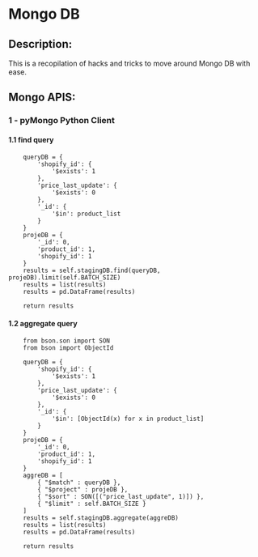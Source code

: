 # Mongo DB

## Description:

This is a recopilation of hacks and tricks to move around Mongo DB with ease. 

## Mongo APIS:

### 1 - pyMongo Python Client

#### 1.1 find query

```
    queryDB = {
        'shopify_id': {
            '$exists': 1
        },
        'price_last_update': {
            '$exists': 0
        },
        '_id': {
        	'$in': product_list
        }
    }
    projeDB = {
        '_id': 0,
        'product_id': 1,
        'shopify_id': 1
    }
    results = self.stagingDB.find(queryDB, projeDB).limit(self.BATCH_SIZE)
    results = list(results)
    results = pd.DataFrame(results)

    return results
```

#### 1.2 aggregate query
    
```
	from bson.son import SON
	from bson import ObjectId

	queryDB = {
        'shopify_id': {
            '$exists': 1
        },
        'price_last_update': {
            '$exists': 0
        },
        '_id': {
        	'$in': [ObjectId(x) for x in product_list]
        }
    }
    projeDB = {
        '_id': 0,
        'product_id': 1,
        'shopify_id': 1
    }
    aggreDB = [
        { "$match" : queryDB },
        { "$project" : projeDB },
        { "$sort" : SON([("price_last_update", 1)]) },
        { "$limit" : self.BATCH_SIZE }
    ]
    results = self.stagingDB.aggregate(aggreDB)
    results = list(results)
    results = pd.DataFrame(results)

    return results
```

